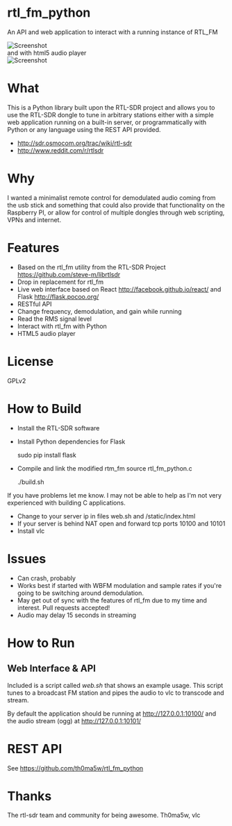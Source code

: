 rtl_fm_python
=============

An API and web application to interact with a running instance of RTL_FM

<img src="http://th0ma5w.github.io/rtl_fm_python.gif" alt="Screenshot" title="rtl_fm_python" /><br>
and with html5 audio player<br>
<img src="http://www.klug.gr/wp-content/uploads/2013/06/websdr.png" alt="Screenshot" title="rtl_fm_python_internet" />

# What

This is a Python library built upon the RTL-SDR project and allows you to use the 
RTL-SDR dongle to tune in arbitrary stations either with a simple web application
running on a built-in server, or programmatically with Python or any language using
the REST API provided.

- http://sdr.osmocom.org/trac/wiki/rtl-sdr
- http://www.reddit.com/r/rtlsdr

# Why

I wanted a minimalist remote control for demodulated audio coming from the usb stick
and something that could also provide that functionality on the Raspberry PI, or
allow for control of multiple dongles through web scripting, VPNs and internet.

# Features

- Based on the rtl_fm utility from the RTL-SDR Project https://github.com/steve-m/librtlsdr
- Drop in replacement for rtl_fm
- Live web interface based on React http://facebook.github.io/react/ and Flask http://flask.pocoo.org/
- RESTful API
- Change frequency, demodulation, and gain while running
- Read the RMS signal level
- Interact with rtl_fm with Python
- HTML5 audio player

# License

GPLv2

# How to Build

- Install the RTL-SDR software 
- Install Python dependencies for Flask

    sudo pip install flask

- Compile and link the modified rtm_fm source rtl_fm_python.c

    ./build.sh

If you have problems let me know. I may not be able to help as I'm not very experienced 
with building C applications.
- Change to your server ip in files web.sh and /static/index.html
- If your server is behind NAT open and forward tcp ports 10100 and 10101
- Install vlc

# Issues

- Can crash, probably
- Works best if started with WBFM modulation and sample rates if you're going to be switching around demodulation.
- May get out of sync with the features of rtl_fm due to my time and interest. Pull requests accepted!
- Audio may delay 15 seconds in streaming

# How to Run

## Web Interface & API

Included is a script called *web.sh* that shows an example usage. This script tunes to a
broadcast FM station and pipes the audio to vlc to transcode and stream.

By default the application should be running at http://127.0.0.1:10100/
and the audio stream (ogg) at http://127.0.0.1:10101/


# REST API
See
https://github.com/th0ma5w/rtl_fm_python


# Thanks

The rtl-sdr team and community for being awesome.
Th0ma5w, vlc



